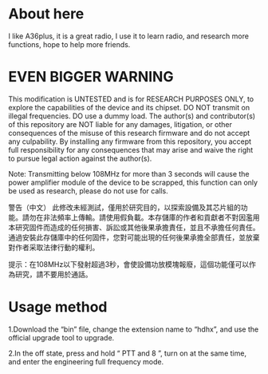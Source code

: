 # About here
I like A36plus, it is a great radio, I use it to learn radio, and research more functions, hope to help more friends.

# EVEN BIGGER WARNING
This modification is UNTESTED and is for RESEARCH PURPOSES ONLY, to explore the capabilities of the device and its chipset. DO NOT transmit on illegal frequencies. DO use a dummy load. The author(s) and contributor(s) of this repository are NOT liable for any damages, litigation, or other consequences of the misuse of this research firmware and do not accept any culpability. By installing any firmware from this repository, you accept full responsibility for any consequences that may arise and waive the right to pursue legal action against the author(s).

Note: Transmitting below 108MHz for more than 3 seconds will cause the power amplifier module of the device to be scrapped, this function can only be used as research, please do not use for calls.

警告（中文）
此修改未經測試，僅用於研究目的，以探索設備及其芯片組的功能。請勿在非法頻率上傳輸。請使用假負載。本存儲庫的作者和貢獻者不對因濫用本研究固件而造成的任何損害、訴訟或其他後果承擔責任，並且不承擔任何責任。通過安裝此存儲庫中的任何固件，您對可能出現的任何後果承擔全部責任，並放棄對作者采取法律行動的權利。

提示：在108MHz以下發射超過3秒，會使設備功放模塊報廢，這個功能僅可以作為研究，請不要用於通話。

# Usage method
1.Download the “bin” file, change the extension name to “hdhx”, and use the official upgrade tool to upgrade.

2.In the off state, press and hold “ PTT and 8 ”, turn on at the same time, and enter the engineering full frequency mode.
